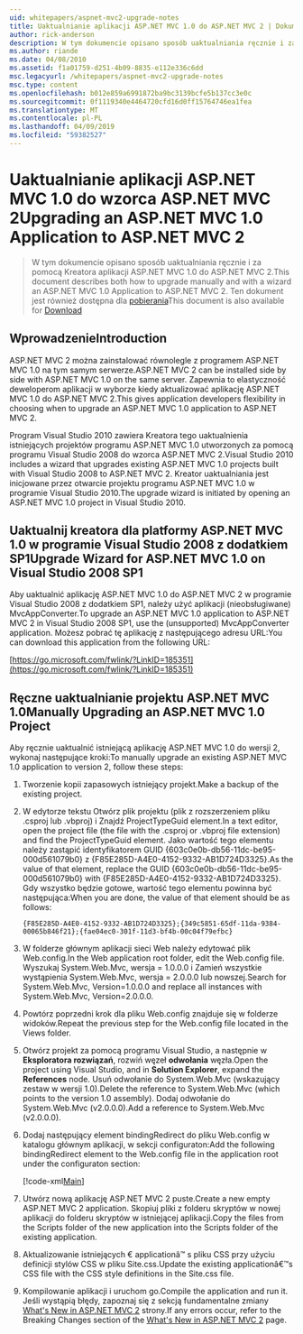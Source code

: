 ```yaml
---
uid: whitepapers/aspnet-mvc2-upgrade-notes
title: Uaktualnianie aplikacji ASP.NET MVC 1.0 do ASP.NET MVC 2 | Dokumentacja firmy Microsoft
author: rick-anderson
description: W tym dokumencie opisano sposób uaktualniania ręcznie i za pomocą Kreatora aplikacji ASP.NET MVC 1.0 do ASP.NET MVC 2. Ten dokument jest również dostępna dla d...
ms.author: riande
ms.date: 04/08/2010
ms.assetid: f1a01759-d251-4b09-8835-e112e336c6dd
msc.legacyurl: /whitepapers/aspnet-mvc2-upgrade-notes
msc.type: content
ms.openlocfilehash: b012e859a6991872ba9bc3139bcfe5b137cc3e0c
ms.sourcegitcommit: 0f1119340e4464720cfd16d0ff15764746ea1fea
ms.translationtype: MT
ms.contentlocale: pl-PL
ms.lasthandoff: 04/09/2019
ms.locfileid: "59382527"
---
```

# <a name="upgrading-an-aspnet-mvc-10-application-to-aspnet-mvc-2"></a><span data-ttu-id="98621-104">Uaktualnianie aplikacji ASP.NET MVC 1.0 do wzorca ASP.NET MVC 2</span><span class="sxs-lookup"><span data-stu-id="98621-104">Upgrading an ASP.NET MVC 1.0 Application to ASP.NET MVC 2</span></span>

> <span data-ttu-id="98621-105">W tym dokumencie opisano sposób uaktualniania ręcznie i za pomocą Kreatora aplikacji ASP.NET MVC 1.0 do ASP.NET MVC 2.</span><span class="sxs-lookup"><span data-stu-id="98621-105">This document describes both how to upgrade manually and with a wizard an ASP.NET MVC 1.0 Application to ASP.NET MVC 2.</span></span> <span data-ttu-id="98621-106">Ten dokument jest również dostępna dla [pobierania](https://download.microsoft.com/download/F/1/6/F16F9AF9-8EF4-4845-BC97-639791D5699C/MVC2-Upgrade-Notes.pdf)</span><span class="sxs-lookup"><span data-stu-id="98621-106">This document is also available for [Download](https://download.microsoft.com/download/F/1/6/F16F9AF9-8EF4-4845-BC97-639791D5699C/MVC2-Upgrade-Notes.pdf)</span></span>


## <a name="introduction"></a><span data-ttu-id="98621-107">Wprowadzenie</span><span class="sxs-lookup"><span data-stu-id="98621-107">Introduction</span></span>

<span data-ttu-id="98621-108">ASP.NET MVC 2 można zainstalować równolegle z programem ASP.NET MVC 1.0 na tym samym serwerze.</span><span class="sxs-lookup"><span data-stu-id="98621-108">ASP.NET MVC 2 can be installed side by side with ASP.NET MVC 1.0 on the same server.</span></span> <span data-ttu-id="98621-109">Zapewnia to elastyczność deweloperom aplikacji w wyborze kiedy aktualizować aplikację ASP.NET MVC 1.0 do ASP.NET MVC 2.</span><span class="sxs-lookup"><span data-stu-id="98621-109">This gives application developers flexibility in choosing when to upgrade an ASP.NET MVC 1.0 application to ASP.NET MVC 2.</span></span>

<span data-ttu-id="98621-110">Program Visual Studio 2010 zawiera Kreatora tego uaktualnienia istniejących projektów programu ASP.NET MVC 1.0 utworzonych za pomocą programu Visual Studio 2008 do wzorca ASP.NET MVC 2.</span><span class="sxs-lookup"><span data-stu-id="98621-110">Visual Studio 2010 includes a wizard that upgrades existing ASP.NET MVC 1.0 projects built with Visual Studio 2008 to ASP.NET MVC 2.</span></span> <span data-ttu-id="98621-111">Kreator uaktualniania jest inicjowane przez otwarcie projektu programu ASP.NET MVC 1.0 w programie Visual Studio 2010.</span><span class="sxs-lookup"><span data-stu-id="98621-111">The upgrade wizard is initiated by opening an ASP.NET MVC 1.0 project in Visual Studio 2010.</span></span>

## <a name="upgrade-wizard-for-aspnet-mvc-10-on-visual-studio-2008-sp1"></a><span data-ttu-id="98621-112">Uaktualnij kreatora dla platformy ASP.NET MVC 1.0 w programie Visual Studio 2008 z dodatkiem SP1</span><span class="sxs-lookup"><span data-stu-id="98621-112">Upgrade Wizard for ASP.NET MVC 1.0 on Visual Studio 2008 SP1</span></span>

<span data-ttu-id="98621-113">Aby uaktualnić aplikację ASP.NET MVC 1.0 do ASP.NET MVC 2 w programie Visual Studio 2008 z dodatkiem SP1, należy użyć aplikacji (nieobsługiwane) MvcAppConverter.</span><span class="sxs-lookup"><span data-stu-id="98621-113">To upgrade an ASP.NET MVC 1.0 application to ASP.NET MVC 2 in Visual Studio 2008 SP1, use the (unsupported) MvcAppConverter application.</span></span> <span data-ttu-id="98621-114">Możesz pobrać tę aplikację z następującego adresu URL:</span><span class="sxs-lookup"><span data-stu-id="98621-114">You can download this application from the following URL:</span></span>

[https://go.microsoft.com/fwlink/?LinkID=185351](https://go.microsoft.com/fwlink/?LinkID=185351)

## <a name="manually-upgrading-an-aspnet-mvc-10-project"></a><span data-ttu-id="98621-115">Ręczne uaktualnianie projektu ASP.NET MVC 1.0</span><span class="sxs-lookup"><span data-stu-id="98621-115">Manually Upgrading an ASP.NET MVC 1.0 Project</span></span>

<span data-ttu-id="98621-116">Aby ręcznie uaktualnić istniejącą aplikację ASP.NET MVC 1.0 do wersji 2, wykonaj następujące kroki:</span><span class="sxs-lookup"><span data-stu-id="98621-116">To manually upgrade an existing ASP.NET MVC 1.0 application to version 2, follow these steps:</span></span>

1. <span data-ttu-id="98621-117">Tworzenie kopii zapasowych istniejący projekt.</span><span class="sxs-lookup"><span data-stu-id="98621-117">Make a backup of the existing project.</span></span>
2. <span data-ttu-id="98621-118">W edytorze tekstu Otwórz plik projektu (plik z rozszerzeniem pliku .csproj lub .vbproj) i Znajdź ProjectTypeGuid element.</span><span class="sxs-lookup"><span data-stu-id="98621-118">In a text editor, open the project file (the file with the .csproj or .vbproj file extension) and find the ProjectTypeGuid element.</span></span> <span data-ttu-id="98621-119">Jako wartość tego elementu należy zastąpić identyfikatorem GUID {603c0e0b-db56-11dc-be95-000d561079b0} z {F85E285D-A4E0-4152-9332-AB1D724D3325}.</span><span class="sxs-lookup"><span data-stu-id="98621-119">As the value of that element, replace the GUID {603c0e0b-db56-11dc-be95-000d561079b0} with {F85E285D-A4E0-4152-9332-AB1D724D3325}.</span></span> <span data-ttu-id="98621-120">Gdy wszystko będzie gotowe, wartość tego elementu powinna być następująca:</span><span class="sxs-lookup"><span data-stu-id="98621-120">When you are done, the value of that element should be as follows:</span></span> 

    `{F85E285D-A4E0-4152-9332-AB1D724D3325};{349c5851-65df-11da-9384-00065b846f21};{fae04ec0-301f-11d3-bf4b-00c04f79efbc}`
3. <span data-ttu-id="98621-121">W folderze głównym aplikacji sieci Web należy edytować plik Web.config.</span><span class="sxs-lookup"><span data-stu-id="98621-121">In the Web application root folder, edit the Web.config file.</span></span> <span data-ttu-id="98621-122">Wyszukaj System.Web.Mvc, wersja = 1.0.0.0 i Zamień wszystkie wystąpienia System.Web.Mvc, wersja = 2.0.0.0 lub nowszej.</span><span class="sxs-lookup"><span data-stu-id="98621-122">Search for System.Web.Mvc, Version=1.0.0.0 and replace all instances with System.Web.Mvc, Version=2.0.0.0.</span></span>
4. <span data-ttu-id="98621-123">Powtórz poprzedni krok dla pliku Web.config znajduje się w folderze widoków.</span><span class="sxs-lookup"><span data-stu-id="98621-123">Repeat the previous step for the Web.config file located in the Views folder.</span></span>
5. <span data-ttu-id="98621-124">Otwórz projekt za pomocą programu Visual Studio, a następnie w **Eksploratora rozwiązań**, rozwiń węzeł **odwołania** węzła.</span><span class="sxs-lookup"><span data-stu-id="98621-124">Open the project using Visual Studio, and in **Solution Explorer**, expand the **References** node.</span></span> <span data-ttu-id="98621-125">Usuń odwołanie do System.Web.Mvc (wskazujący zestaw w wersji 1.0).</span><span class="sxs-lookup"><span data-stu-id="98621-125">Delete the reference to System.Web.Mvc (which points to the version 1.0 assembly).</span></span> <span data-ttu-id="98621-126">Dodaj odwołanie do System.Web.Mvc (v2.0.0.0).</span><span class="sxs-lookup"><span data-stu-id="98621-126">Add a reference to System.Web.Mvc (v2.0.0.0).</span></span>
6. <span data-ttu-id="98621-127">Dodaj następujący element bindingRedirect do pliku Web.config w katalogu głównym aplikacji, w sekcji configuraton:</span><span class="sxs-lookup"><span data-stu-id="98621-127">Add the following bindingRedirect element to the Web.config file in the application root under the configuraton section:</span></span>   

    [!code-xml[Main](aspnet-mvc2-upgrade-notes/samples/sample1.xml)]
7. <span data-ttu-id="98621-128">Utwórz nową aplikację ASP.NET MVC 2 puste.</span><span class="sxs-lookup"><span data-stu-id="98621-128">Create a new empty ASP.NET MVC 2 application.</span></span> <span data-ttu-id="98621-129">Skopiuj pliki z folderu skryptów w nowej aplikacji do folderu skryptów w istniejącej aplikacji.</span><span class="sxs-lookup"><span data-stu-id="98621-129">Copy the files from the Scripts folder of the new application into the Scripts folder of the existing application.</span></span>
8. <span data-ttu-id="98621-130">Aktualizowanie istniejących € applicationâ™ s pliku CSS przy użyciu definicji stylów CSS w pliku Site.css.</span><span class="sxs-lookup"><span data-stu-id="98621-130">Update the existing applicationâ€™s CSS file with the CSS style definitions in the Site.css file.</span></span>
9. <span data-ttu-id="98621-131">Kompilowanie aplikacji i uruchom go.</span><span class="sxs-lookup"><span data-stu-id="98621-131">Compile the application and run it.</span></span> <span data-ttu-id="98621-132">Jeśli wystąpią błędy, zapoznaj się z sekcją fundamentalne zmiany [What's New in ASP.NET MVC 2](https://go.microsoft.com/fwlink/?LinkID=185038) strony.</span><span class="sxs-lookup"><span data-stu-id="98621-132">If any errors occur, refer to the Breaking Changes section of the [What's New in ASP.NET MVC 2](https://go.microsoft.com/fwlink/?LinkID=185038) page.</span></span>
